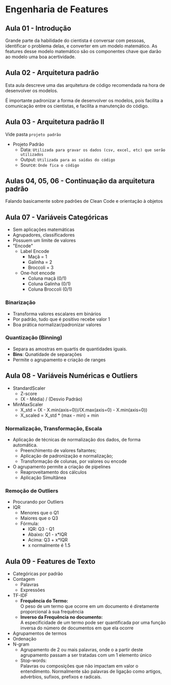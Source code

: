 # Engenharia de Features

## Aula 01 - Introdução

Grande parte da habilidade do cientista é conversar com pessoas, identificar o problema delas, e converter em um modelo matemático. As features desse modelo matemático são os componentes chave que darão ao modelo uma boa acertividade.

## Aula 02 - Arquitetura padrão

Esta aula descreve uma das arquitetura de código recomendada na hora de desenvolver os modelos.

É importante padronizar a forma de desenvolver os modelos, pois facilita a comunicação entre os cientistas, e facilita a manutenção do código.

## Aula 03 - Arquitetura padrão II

Vide pasta `projeto padrão`

- Projeto Padrão
    - Data: `Utilizada para gravar os dados (csv, excel, etc) que serão utilizados`
    - Output: `Utilizada para as saídas do código`
    - Source: `Onde fica o código`

## Aulas 04, 05, 06 - Continuação da arquitetura padrão

Falando basicamente sobre padrões de Clean Code e orientação à objetos

## Aula 07 - Variáveis Categóricas

- Sem aplicações matemáticas
- Agrupadores, classificadores
- Possuem um limite de valores
- "Encode"
    - Label Encode
        - Maçã = 1
        - Galinha = 2
        - Broccoli = 3
    - One-hot encode
        - Coluna maçã (0/1)
        - Coluna Galinha (0/1)
        - Coluna Broccoli (0/1)

### Binarização

- Transforma valores escalares em binários
- Por padrão, tudo que é positivo recebe valor 1
- Boa prática normalizar/padronizar valores

### Quantização (Binning)

- Separa as amostras em quartis de quantidades iguais.
- **Bins**: Qunatidade de separações
- Permite o agrupamento e criação de ranges

## Aula 08 - Variáveis Numéricas e Outliers

- StandardScaler
    - Z-score
    - (X - Média) / (Desvio Padrão)
- MinMaxScaler
    - X_std = (X - X.min(axis=0))/(X.max(axis=0) - X.min(axis=0))
    - X_scaled = X_std * (max - min) + min

### Normalização, Transformação, Escala

- Aplicação de técnicas de normalização dos dados, de forma automática.
    - Preenchimento de valores faltantes;
    - Aplicação de padronização e normalização;
    - Transformação de colunas, por valores ou encode
- O agrupamento permite a criação de pipelines
    - Reaproveitamento dos cálculos
    - Aplicação Simultânea

### Remoção de Outliers

- Procurando por Outliers
- IQR
    - Menores que o Q1
    - Maiores que o Q3
    - Fórmula:
        - IQR: Q3 - Q1
        - Abaixo: Q1 - x*IQR
        - Acima: Q3 + x*IQR
        - x normalmente é 1.5

## Aula 09 - Features de Texto

- Categóricas por padrão
- Contagem
    - Palavras
    - Expressões
- TF-IDF
    - **Frequência do Termo:**  
    O peso de um termo que ocorre em um documento é diretamente proporcional à sua frequência
    - **Inverso da Frequência no documento:**  
    A especificidade de um termo pode ser quantificada por uma função inversa do número de documentos em que ela ocorre
- Agrupamentos de termos
- Ordenação
- N-gram
    - Agrupamento de 2 ou mais palavras, onde o a partir deste agrupamento passam a ser tratadas com um 1 elemento único
    - Stop-words:  
    Palavras ou composições que não impactam em valor o entendimento. Normalmente são palavras de ligação como artigos, advérbios, sufixos, prefixos e radicais.